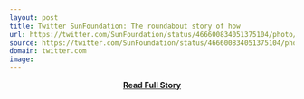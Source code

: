 ```yaml
---
layout: post
title: Twitter SunFoundation: The roundabout story of how 
url: https://twitter.com/SunFoundation/status/466600834051375104/photo/1
source: https://twitter.com/SunFoundation/status/466600834051375104/photo/1
domain: twitter.com
image: 
---
```


<p></p>
<center><p><a href="https://twitter.com/SunFoundation/status/466600834051375104/photo/1" style='padding:25px; font-sze:18px; font-weight: bold;'>Read Full Story</a></p></center>
